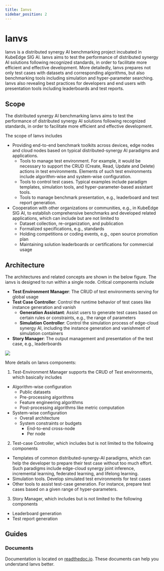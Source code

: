 ```yaml
---
title: Ianvs
sidebar_position: 2
---
```


# Ianvs

Ianvs is a distributed synergy AI benchmarking project incubated in KubeEdge SIG AI. Ianvs aims to test the performance of distributed synergy AI solutions following recognized standards, in order to facilitate more efficient and effective development. More detailedly, Ianvs prepares not only test cases with datasets and corresponding algorithms, but also benchmarking tools including simulation and hyper-parameter searching. Ianvs also revealing best practices for developers and end users with presentation tools including leaderboards and test reports.

## Scope
The distributed synergy AI benchmarking Ianvs aims to test the performance of distributed synergy AI solutions following recognized standards, in order to facilitate more efficient and effective development.

The scope of Ianvs includes
- Providing end-to-end benchmark toolkits across devices, edge nodes and cloud nodes based on typical distributed-synergy AI paradigms and applications.
  - Tools to manage test environment. For example, it would be necessary to support the CRUD (Create, Read, Update and Delete) actions in test environments. Elements of such test environments include algorithm-wise and system-wise configuration.
  - Tools to control test cases. Typical examples include paradigm templates, simulation tools, and hyper-parameter-based assistant tools.
  - Tools to manage benchmark presentation, e.g., leaderboard and test report generation.
- Cooperation with other organizations or communities, e.g., in KubeEdge SIG AI, to establish comprehensive benchmarks and developed related applications, which can include but are not limited to
  - Dataset collection, re-organization, and publication
  - Formalized specifications, e.g., standards
  - Holding competitions or coding events, e.g., open source promotion plan
  - Maintaining solution leaderboards or certifications for commercial usage


## Architecture
The architectures and related concepts are shown in the below figure. The ianvs is designed to run within a single node. Critical components include
- **Test Environment Manager**: The CRUD of test environments serving for global usage
- **Test Case Controller**: Control the runtime behavior of test cases like instance generation and vanish
  - **Generation Assistant**: Assist users to generate test cases based on certain rules or constraints, e.g., the range of parameters
  - **Simulation Controller**: Control the simulation process of edge-cloud synergy AI, including the instance generation and vanishment of simulation containers
- **Story Manager**: The output management and presentation of the test case, e.g., leaderboards


![](/img/subproject/ianvs_arch.png)

More details on Ianvs components:
1. Test-Environment Manager supports the CRUD of Test environments, which basically includes
  - Algorithm-wise configuration
    - Public datasets
    - Pre-processing algorithms
    - Feature engineering algorithms
    - Post-processing algorithms like metric computation
  - System-wise configuration
    - Overall architecture
    - System constraints or budgets
      - End-to-end cross-node
      - Per node
2. Test-case Controller, which includes but is not limited to the following components
  - Templates of common distributed-synergy-AI paradigms, which can help the developer to prepare their test case without too much effort. Such paradigms include edge-cloud synergy joint inference, incremental learning, federated learning, and lifelong learning.
  - Simulation tools. Develop simulated test environments for test cases
  - Other tools to assist test-case generation. For instance, prepare test cases based on a given range of hyper-parameters.
3. Story Manager, which includes but is not limited to the following components
  - Leaderboard generation
  - Test report generation


## Guides

### Documents

Documentation is located on [readthedoc.io](https://ianvs.readthedocs.io/). These documents can help you understand Ianvs better.


